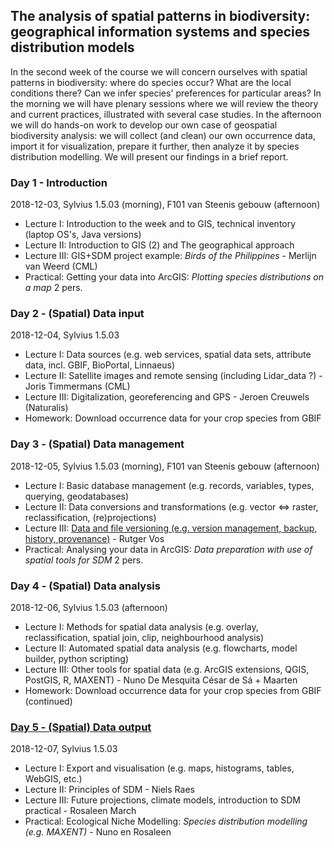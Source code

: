 The analysis of spatial patterns in biodiversity: geographical information systems and species distribution models
------------------------------------------------------------------------------------------------------------------
In the second week of the course we will concern ourselves with spatial patterns in biodiversity: where do species
occur? What are the local conditions there? Can we infer species' preferences for particular areas? In the morning
we will have plenary sessions where we will review the theory and current practices, illustrated with several case
studies. In the afternoon we will do hands-on work to develop our own case of geospatial biodiversity analysis: we
will collect (and clean) our own occurrence data, import it for visualization, prepare it further, then analyze it
by species distribution modelling. We will present our findings in a brief report.

### Day 1 - Introduction

2018-12-03, Sylvius 1.5.03 (morning), F101 van Steenis gebouw (afternoon)

- Lecture I: Introduction to the week and to GIS, technical inventory (laptop OS's, Java versions)
- Lecture II: Introduction to GIS (2) and The geographical approach
- Lecture III: GIS+SDM project example: _Birds of the Philippines_ - Merlijn van Weerd (CML)
- Practical: Getting your data into ArcGIS: _Plotting species distributions on a map_ 2 pers.

### Day 2 - (Spatial) Data input

2018-12-04, Sylvius 1.5.03

- Lecture I: Data sources (e.g. web services, spatial data sets, attribute data, incl. GBIF, BioPortal, Linnaeus)
- Lecture II: Satellite images and remote sensing (including Lidar_data ?)  - Joris Timmermans (CML)
- Lecture III: Digitalization, georeferencing and GPS - Jeroen Creuwels (Naturalis)
- Homework: Download occurrence data for your crop species from GBIF

### Day 3 - (Spatial) Data management

2018-12-05, Sylvius 1.5.03 (morning), F101 van Steenis gebouw (afternoon)

- Lecture I: Basic database management (e.g. records, variables, types, querying, geodatabases)
- Lecture II: Data conversions and transformations (e.g. vector <=> raster, reclassification, (re)projections)
- Lecture III: [Data and file versioning (e.g. version management, backup, history, provenance)](w2d3/lecture3.md) - Rutger Vos
- Practical: Analysing your data in ArcGIS: _Data preparation with use of spatial tools for SDM_ 2 pers.

### Day 4 - (Spatial) Data analysis

2018-12-06, Sylvius 1.5.03 (afternoon)

- Lecture I: Methods for spatial data analysis (e.g. overlay, reclassification, spatial join, clip, neighbourhood analysis)
- Lecture II: Automated spatial data analysis (e.g. flowcharts, model builder, python scripting)
- Lecture III: Other tools for spatial data (e.g. ArcGIS extensions, QGIS, PostGIS, R, MAXENT) - Nuno De Mesquita César de Sá + Maarten
- Homework: Download occurrence data for your crop species from GBIF (continued)

### [Day 5 - (Spatial) Data output](w2d5)

2018-12-07, Sylvius 1.5.03

- Lecture I: Export and visualisation (e.g. maps, histograms, tables, WebGIS, etc.)
- Lecture II: Principles of SDM - Niels Raes
- Lecture III: Future projections, climate models, introduction to SDM practical - Rosaleen March
- Practical: Ecological Niche Modelling: _Species distribution modelling (e.g. MAXENT)_ - Nuno en Rosaleen
